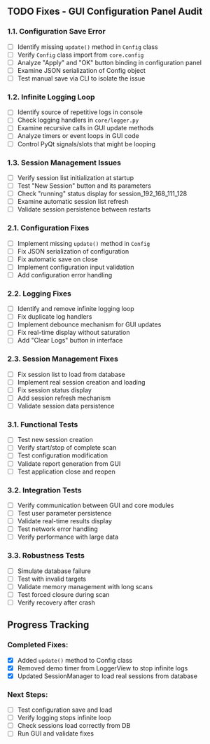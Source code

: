 ## TODO Fixes - GUI Configuration Panel Audit

### 1.1. Configuration Save Error
- [ ] Identify missing `update()` method in `Config` class
- [ ] Verify `Config` class import from `core.config`
- [ ] Analyze "Apply" and "OK" button binding in configuration panel
- [ ] Examine JSON serialization of Config object
- [ ] Test manual save via CLI to isolate the issue

### 1.2. Infinite Logging Loop
- [ ] Identify source of repetitive logs in console
- [ ] Check logging handlers in `core/logger.py`
- [ ] Examine recursive calls in GUI update methods
- [ ] Analyze timers or event loops in GUI code
- [ ] Control PyQt signals/slots that might be looping

### 1.3. Session Management Issues
- [ ] Verify session list initialization at startup
- [ ] Test "New Session" button and its parameters
- [ ] Check "running" status display for session_192_168_111_128
- [ ] Examine automatic session list refresh
- [ ] Validate session persistence between restarts

### 2.1. Configuration Fixes
- [ ] Implement missing `update()` method in `Config`
- [ ] Fix JSON serialization of configuration
- [ ] Fix automatic save on close
- [ ] Implement configuration input validation
- [ ] Add configuration error handling

### 2.2. Logging Fixes
- [ ] Identify and remove infinite logging loop
- [ ] Fix duplicate log handlers
- [ ] Implement debounce mechanism for GUI updates
- [ ] Fix real-time display without saturation
- [ ] Add "Clear Logs" button in interface

### 2.3. Session Management Fixes
- [ ] Fix session list to load from database
- [ ] Implement real session creation and loading
- [ ] Fix session status display
- [ ] Add session refresh mechanism
- [ ] Validate session data persistence

### 3.1. Functional Tests
- [ ] Test new session creation
- [ ] Verify start/stop of complete scan
- [ ] Test configuration modification
- [ ] Validate report generation from GUI
- [ ] Test application close and reopen

### 3.2. Integration Tests
- [ ] Verify communication between GUI and core modules
- [ ] Test user parameter persistence
- [ ] Validate real-time results display
- [ ] Test network error handling
- [ ] Verify performance with large data

### 3.3. Robustness Tests
- [ ] Simulate database failure
- [ ] Test with invalid targets
- [ ] Validate memory management with long scans
- [ ] Test forced closure during scan
- [ ] Verify recovery after crash

## Progress Tracking

### Completed Fixes:
- [x] Added `update()` method to Config class
- [x] Removed demo timer from LoggerView to stop infinite logs
- [x] Updated SessionManager to load real sessions from database

### Next Steps:
- [ ] Test configuration save and load
- [ ] Verify logging stops infinite loop
- [ ] Check sessions load correctly from DB
- [ ] Run GUI and validate fixes
